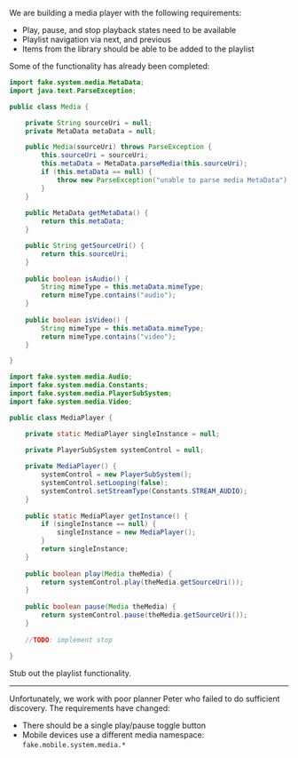 We are building a media player with the following requirements:
- Play, pause, and stop playback states need to be available
- Playlist navigation via next, and previous
- Items from the library should be able to be added to the playlist

Some of the functionality has already been completed:

```java
import fake.system.media.MetaData;
import java.text.ParseException;

public class Media {

    private String sourceUri = null;
    private MetaData metaData = null;

    public Media(sourceUri) throws ParseException {
        this.sourceUri = sourceUri;
        this.metaData = MetaData.parseMedia(this.sourceUri);
        if (this.metaData == null) {
            throw new ParseException("unable to parse media MetaData");
        }
    }
    
    public MetaData getMetaData() {
        return this.metaData;
    }

    public String getSourceUri() {
        return this.sourceUri;
    }
    
    public boolean isAudio() {
        String mimeType = this.metaData.mimeType;
        return mimeType.contains("audio");
    }
    
    public boolean isVideo() {
        String mimeType = this.metaData.mimeType;
        return mimeType.contains("video");
    }

}
```

```java
import fake.system.media.Audio;
import fake.system.media.Constants;
import fake.system.media.PlayerSubSystem;
import fake.system.media.Video;

public class MediaPlayer {

    private static MediaPlayer singleInstance = null;
    
    private PlayerSubSystem systemControl = null;

    private MediaPlayer() {
        systemControl = new PlayerSubSystem();
        systemControl.setLooping(false);
        systemControl.setStreamType(Constants.STREAM_AUDIO);
    }
    
    public static MediaPlayer getInstance() {
        if (singleInstance == null) {
            singleInstance = new MediaPlayer();
        }
        return singleInstance;
    }
    
    public boolean play(Media theMedia) {
        return systemControl.play(theMedia.getSourceUri());
    }
    
    public boolean pause(Media theMedia) {
        return systemControl.pause(theMedia.getSourceUri());
    }
    
    //TODO: implement stop
    
}
```

Stub out the playlist functionality.

***

Unfortunately, we work with poor planner Peter who failed to do sufficient discovery.
The requirements have changed:
- There should be a single play/pause toggle button
- Mobile devices use a different media namespace: `fake.mobile.system.media.*`
